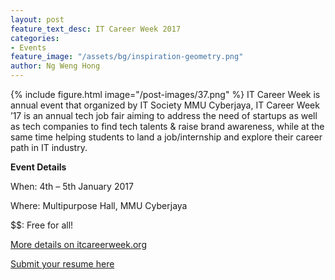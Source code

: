 ```yaml
---
layout: post
feature_text_desc: IT Career Week 2017
categories:
- Events
feature_image: "/assets/bg/inspiration-geometry.png"
author: Ng Weng Hong
---
```


{% include figure.html image="/post-images/37.png" %}
IT Career Week is annual event that organized by IT Society MMU Cyberjaya, IT Career Week ’17 is an annual tech job fair aiming to address the need of startups as well as tech companies to find tech talents & raise brand awareness, while at the same time helping students to land a job/internship and explore their career path in IT industry.

**Event Details**

When: 4th – 5th January 2017

Where: Multipurpose Hall, MMU Cyberjaya

$$: Free for all!

[More details on itcareerweek.org](http://itcareerweek.org/)

[Submit your resume here](https://itcwresume.herokuapp.com)
